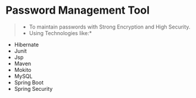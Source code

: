 # Password Management Tool
> * To maintain passwords with Strong Encryption and High Security.
> * Using Technologies like:*
 * Hibernate
 * Junit
 * Jsp
 * Maven
 * Mokito
 * MySQL
 * Spring Boot
 * Spring Security
 
 

